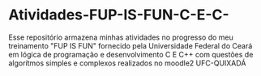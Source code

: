 # Atividades-FUP-IS-FUN-C-E-C-
Esse repositório armazena minhas atividades no progresso do meu treinamento "FUP IS FUN" fornecido pela Universidade Federal do Ceará em lógica de programação e desenvolvimento C E C++ com questões de algorítmos simples e complexos realizados no moodle2 UFC-QUIXADÁ
